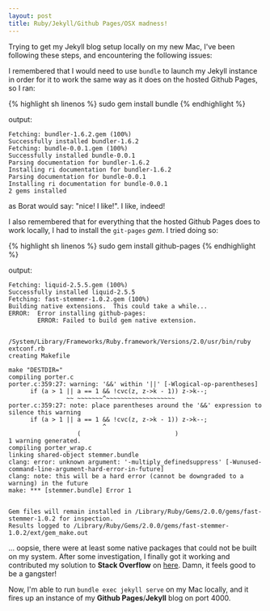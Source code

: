 ```yaml
---
layout: post
title: Ruby/Jekyll/Github Pages/OSX madness!
---
```


Trying to get my Jekyll blog setup locally on my new Mac, I've been following
these steps, and encountering the following issues:

I remembered that I would need to use `bundle` to launch my Jekyll instance
in order for it to work the same way as it does on the hosted Github Pages, so I
ran:

{% highlight sh linenos %}
    sudo gem install bundle
{% endhighlight %}

output:

    Fetching: bundler-1.6.2.gem (100%)
    Successfully installed bundler-1.6.2
    Fetching: bundle-0.0.1.gem (100%)
    Successfully installed bundle-0.0.1
    Parsing documentation for bundler-1.6.2
    Installing ri documentation for bundler-1.6.2
    Parsing documentation for bundle-0.0.1
    Installing ri documentation for bundle-0.0.1
    2 gems installed

as Borat would say: "nice! I like!". I like, indeed!

I also remembered that for everything that the hosted Github Pages does
to work locally, I had to install the `git-pages` *gem*. I tried doing so:

{% highlight sh linenos %}
    sudo gem install github-pages
{% endhighlight %}

output:

    Fetching: liquid-2.5.5.gem (100%)
    Successfully installed liquid-2.5.5
    Fetching: fast-stemmer-1.0.2.gem (100%)
    Building native extensions.  This could take a while...
    ERROR:  Error installing github-pages:
            ERROR: Failed to build gem native extension.

        /System/Library/Frameworks/Ruby.framework/Versions/2.0/usr/bin/ruby extconf.rb
    creating Makefile

    make "DESTDIR="
    compiling porter.c
    porter.c:359:27: warning: '&&' within '||' [-Wlogical-op-parentheses]
          if (a > 1 || a == 1 && !cvc(z, z->k - 1)) z->k--;
                    ~~ ~~~~~~~^~~~~~~~~~~~~~~~~~~~
    porter.c:359:27: note: place parentheses around the '&&' expression to silence this warning
          if (a > 1 || a == 1 && !cvc(z, z->k - 1)) z->k--;
                              ^
                       (                          )
    1 warning generated.
    compiling porter_wrap.c
    linking shared-object stemmer.bundle
    clang: error: unknown argument: '-multiply_definedsuppress' [-Wunused-command-line-argument-hard-error-in-future]
    clang: note: this will be a hard error (cannot be downgraded to a warning) in the future
    make: *** [stemmer.bundle] Error 1


    Gem files will remain installed in /Library/Ruby/Gems/2.0.0/gems/fast-stemmer-1.0.2 for inspection.
    Results logged to /Library/Ruby/Gems/2.0.0/gems/fast-stemmer-1.0.2/ext/gem_make.out

... oopsie, there were at least some native packages that could not be built
on my system. After some investigation, I finally got it working and contributed my solution to **Stack Overflow**
on [here](http://stackoverflow.com/a/23795873/1369119). Damn, it feels good to be a gangster!

Now, I'm able to run `bundle exec jekyll serve` on my Mac locally, and it fires
up an instance of my **Github Pages**/**Jekyll** blog on port 4000.
